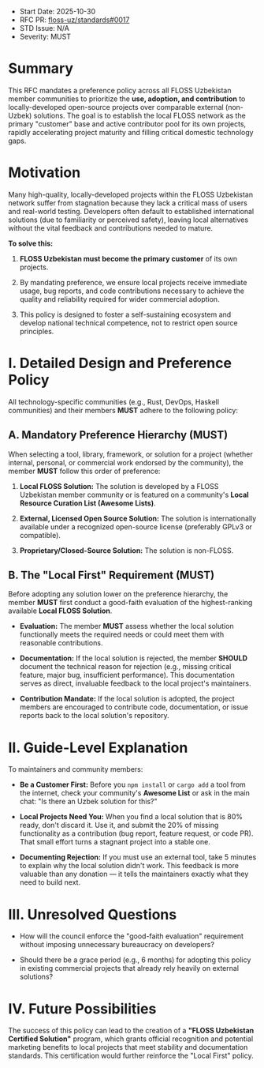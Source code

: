 - Start Date: 2025-10-30
- RFC PR: [floss-uz/standards#0017](https://github.com/floss-uz/standards/pull/17)
- STD Issue: N/A
- Severity: MUST

# Summary

This RFC mandates a preference policy across all FLOSS Uzbekistan member
communities to prioritize the **use, adoption, and contribution** to
locally-developed open-source projects over comparable external (non-Uzbek)
solutions. The goal is to establish the local FLOSS network as the primary
"customer" base and active contributor pool for its own projects, rapidly
accelerating project maturity and filling critical domestic technology gaps.

# Motivation

Many high-quality, locally-developed projects within the FLOSS Uzbekistan
network suffer from stagnation because they lack a critical mass of users
and real-world testing. Developers often default to established international
solutions (due to familiarity or perceived safety), leaving local alternatives
without the vital feedback and contributions needed to mature.

**To solve this:**

1. **FLOSS Uzbekistan must become the primary customer** of its own projects.

2. By mandating preference, we ensure local projects receive immediate usage,
bug reports, and code contributions necessary to achieve the quality and
reliability required for wider commercial adoption.

3. This policy is designed to foster a self-sustaining ecosystem and develop
national technical competence, not to restrict open source principles.

# I. Detailed Design and Preference Policy

All technology-specific communities (e.g., Rust, DevOps, Haskell communities)
and their members **MUST** adhere to the following policy:

## A. Mandatory Preference Hierarchy (MUST)

When selecting a tool, library, framework, or solution for a project (whether
internal, personal, or commercial work endorsed by the community), the member
**MUST** follow this order of preference:

1. **Local FLOSS Solution:** The solution is developed by a FLOSS Uzbekistan
member community or is featured on a community's **Local Resource Curation
List (Awesome Lists)**.

2. **External, Licensed Open Source Solution:** The solution is internationally
available under a recognized open-source license (preferably GPLv3 or
compatible).

3. **Proprietary/Closed-Source Solution:** The solution is non-FLOSS.

## B. The "Local First" Requirement (MUST)

Before adopting any solution lower on the preference hierarchy, the member
**MUST** first conduct a good-faith evaluation of the highest-ranking
available **Local FLOSS Solution**.

- **Evaluation:** The member **MUST** assess whether the local solution
functionally meets the required needs or could meet them with reasonable
contributions.

- **Documentation:** If the local solution is rejected, the member **SHOULD**
document the technical reason for rejection (e.g., missing critical feature,
major bug, insufficient performance). This documentation serves as direct,
invaluable feedback to the local project's maintainers.

- **Contribution Mandate:** If the local solution is adopted, the project
members are encouraged to contribute code, documentation, or issue reports
back to the local solution's repository.

# II. Guide-Level Explanation

To maintainers and community members:

- **Be a Customer First:** Before you `npm install` or `cargo add` a tool from
the internet, check your community's **Awesome List** or ask in the main chat:
"Is there an Uzbek solution for this?"

- **Local Projects Need You:** When you find a local solution that is 80%
ready, don't discard it. Use it, and submit the 20% of missing functionality
as a contribution (bug report, feature request, or code PR). That small
effort turns a stagnant project into a stable one.

- **Documenting Rejection:** If you must use an external tool, take 5 minutes
to explain why the local solution didn't work. This feedback is more valuable
than any donation — it tells the maintainers exactly what they need to
build next.

# III. Unresolved Questions

- How will the council enforce the "good-faith evaluation" requirement
without imposing unnecessary bureaucracy on developers?

- Should there be a grace period (e.g., 6 months) for adopting this policy in
existing commercial projects that already rely heavily on external solutions?

# IV. Future Possibilities

The success of this policy can lead to the creation of a **"FLOSS Uzbekistan
Certified Solution"** program, which grants official recognition and potential
marketing benefits to local projects that meet stability and documentation
standards. This certification would further reinforce the "Local First" policy.

